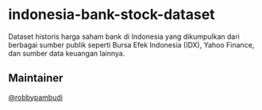 # indonesia-bank-stock-dataset
Dataset historis harga saham bank di Indonesia yang dikumpulkan dari berbagai sumber publik seperti Bursa Efek Indonesia (IDX), Yahoo Finance, dan sumber data keuangan lainnya.

## Maintainer 
[@robbypambudi](https://github.com/robbypambudi)
